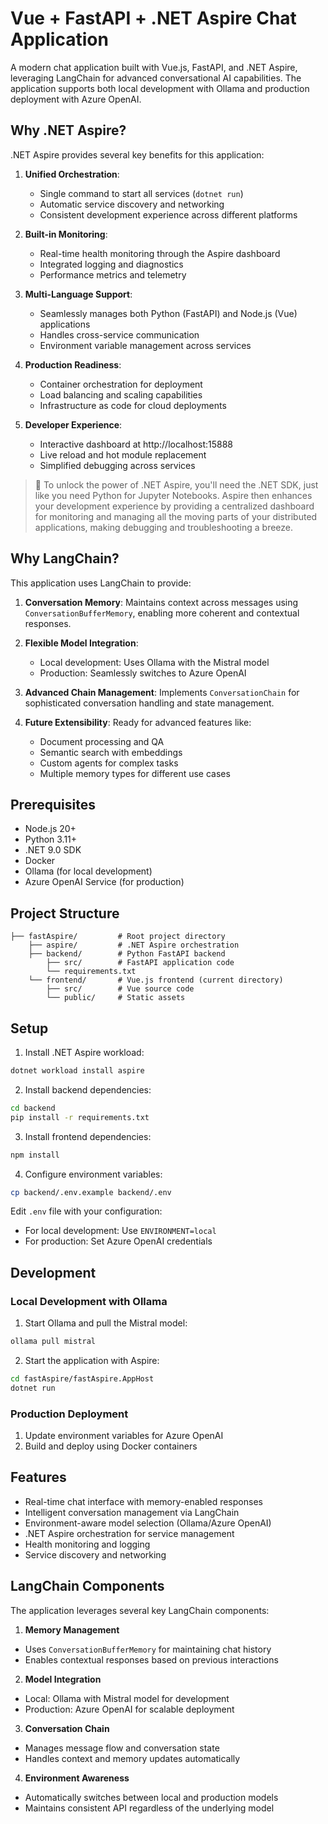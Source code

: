 # Vue + FastAPI + .NET Aspire Chat Application

A modern chat application built with Vue.js, FastAPI, and .NET Aspire, leveraging LangChain for advanced conversational AI capabilities. The application supports both local development with Ollama and production deployment with Azure OpenAI.

## Why .NET Aspire?

.NET Aspire provides several key benefits for this application:

1. **Unified Orchestration**:
   - Single command to start all services (`dotnet run`)
   - Automatic service discovery and networking
   - Consistent development experience across different platforms

2. **Built-in Monitoring**:
   - Real-time health monitoring through the Aspire dashboard
   - Integrated logging and diagnostics
   - Performance metrics and telemetry

3. **Multi-Language Support**:
   - Seamlessly manages both Python (FastAPI) and Node.js (Vue) applications
   - Handles cross-service communication
   - Environment variable management across services

4. **Production Readiness**:
   - Container orchestration for deployment
   - Load balancing and scaling capabilities
   - Infrastructure as code for cloud deployments

5. **Developer Experience**:
   - Interactive dashboard at http://localhost:15888
   - Live reload and hot module replacement
   - Simplified debugging across services

> 📝 To unlock the power of .NET Aspire, you'll need the .NET SDK, just like you need Python for Jupyter Notebooks. Aspire then enhances your development experience by providing a centralized dashboard for monitoring and managing all the moving parts of your distributed applications, making debugging and troubleshooting a breeze.

## Why LangChain?

This application uses LangChain to provide:

1. **Conversation Memory**: Maintains context across messages using `ConversationBufferMemory`, enabling more coherent and contextual responses.

2. **Flexible Model Integration**: 
   - Local development: Uses Ollama with the Mistral model
   - Production: Seamlessly switches to Azure OpenAI

3. **Advanced Chain Management**: Implements `ConversationChain` for sophisticated conversation handling and state management.

4. **Future Extensibility**: Ready for advanced features like:
   - Document processing and QA
   - Semantic search with embeddings
   - Custom agents for complex tasks
   - Multiple memory types for different use cases

## Prerequisites

- Node.js 20+
- Python 3.11+
- .NET 9.0 SDK
- Docker
- Ollama (for local development)
- Azure OpenAI Service (for production)

## Project Structure

```
├── fastAspire/         # Root project directory
    ├── aspire/         # .NET Aspire orchestration
    ├── backend/        # Python FastAPI backend
        ├── src/        # FastAPI application code
        └── requirements.txt
    └── frontend/       # Vue.js frontend (current directory)
        ├── src/        # Vue source code
        └── public/     # Static assets
```

## Setup

1. Install .NET Aspire workload:
```bash
dotnet workload install aspire
```

2. Install backend dependencies:
```bash
cd backend
pip install -r requirements.txt
```

3. Install frontend dependencies:
```bash
npm install
```

4. Configure environment variables:
```bash
cp backend/.env.example backend/.env
```

Edit `.env` file with your configuration:
- For local development: Use `ENVIRONMENT=local`
- For production: Set Azure OpenAI credentials

## Development

### Local Development with Ollama

1. Start Ollama and pull the Mistral model:
```bash
ollama pull mistral
```

2. Start the application with Aspire:
```bash
cd fastAspire/fastAspire.AppHost
dotnet run
```


### Production Deployment

1. Update environment variables for Azure OpenAI
2. Build and deploy using Docker containers

## Features

- Real-time chat interface with memory-enabled responses
- Intelligent conversation management via LangChain
- Environment-aware model selection (Ollama/Azure OpenAI)
- .NET Aspire orchestration for service management
- Health monitoring and logging
- Service discovery and networking

## LangChain Components

The application leverages several key LangChain components:

1. **Memory Management**
- Uses `ConversationBufferMemory` for maintaining chat history
- Enables contextual responses based on previous interactions

2. **Model Integration**
- Local: Ollama with Mistral model for development
- Production: Azure OpenAI for scalable deployment

3. **Conversation Chain**
- Manages message flow and conversation state
- Handles context and memory updates automatically

4. **Environment Awareness**
- Automatically switches between local and production models
- Maintains consistent API regardless of the underlying model
